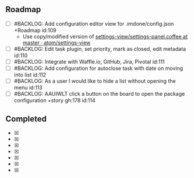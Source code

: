 Roadmap
----
- [ ] #BACKLOG: Add configuration editor view for .imdone/config.json +Roadmap id:109
  - Use copy/modified version of [settings-view/settings-panel.coffee at master · atom/settings-view](https://github.com/atom/settings-view/blob/master/lib/settings-panel.coffee)
- [ ] #BACKLOG: Edit task plugin, set priority, mark as closed, edit metadata id:110
- [ ] #BACKLOG: Integrate with Waffle.io, GitHub, Jira, Pivotal id:111
- [ ] #BACKLOG: Add configuration for autoclose task with date on moving into list id:112
- [ ] #BACKLOG: As a user I would like to hide a list without opening the menu id:113
- [ ] #BACKLOG: AAUIWLT click a button on the board to open the package configuration +story gh:178 id:114

Completed
----
- [x] 
- [x] 
- [x] 
- [x] 
- [x] 
- [x] 
- [x] 
